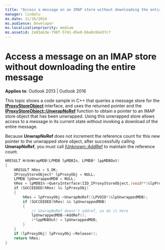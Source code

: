 ```yaml
---
title: "Access a message on an IMAP store without downloading the entire message"
manager: lindalu
ms.date: 11/16/2014
ms.audience: Developer
ms.localizationpriority: medium
ms.assetid: 2a93ab3e-798f-5741-d5e0-bba8c6b437c7
---
```


# Access a message on an IMAP store without downloading the entire message

**Applies to**: Outlook 2013 | Outlook 2016 
  
This topic shows a code sample in C++ that queries a message store for the **[IProxyStoreObject](iproxystoreobject.md)** interface, and uses the returned pointer and the **[IProxyStoreObject::UnwrapNoRef](iproxystoreobject-unwrapnoref.md)** function to obtain a pointer to an IMAP store object that has been unwrapped. Using this unwrapped store allows access to a message in its current state without invoking a download of the entire message. 
  
Because **UnwrapNoRef** does not increment the reference count for this new pointer to the unwrapped store object, after successfully calling **UnwrapNoRef**, you must call [IUnknown::AddRef](https://msdn.microsoft.com/library/ms691379%28VS.85%29.aspx) to maintain the reference count. 
  
```cpp
HRESULT HrUnWrapMDB(LPMDB lpMDBIn, LPMDB* lppMDBOut) 
{ 
    HRESULT hRes = S_OK; 
    IProxyStoreObject* lpProxyObj = NULL; 
    LPMDB lpUnwrappedMDB = NULL; 
    hRes = lpMDBIn->QueryInterface(IID_IProxyStoreObject,(void**)&lpProxyObj); 
    if (SUCCEEDED(hRes) && lpProxyObj) 
    { 
        hRes = lpProxyObj->UnwrapNoRef((LPVOID*)&lpUnwrappedMDB); 
        if (SUCCEEDED(hRes) && lpUnwrappedMDB) 
        { 
            // UnwrapNoRef doesn't addref, so do it here 
            lpUnwrappedMDB->AddRef(); 
            (*lppMDBOut) = lpUnwrappedMDB; 
        } 
    } 
    if (lpProxyObj) lpProxyObj->Release(); 
    return hRes; 
}
```


